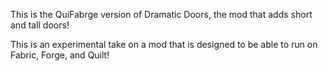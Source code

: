 This is the QuiFabrge version of Dramatic Doors, the mod that adds short and tall doors!

This is an experimental take on a mod that is designed to be able to run on Fabric, Forge, and Quilt!